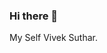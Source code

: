 ### Hi there 👋
My Self Vivek Suthar.
<!--
**VIVEK-SUTHAR/VIVEK-SUTHAR** is a ✨ _special_ ✨ repository because its `README.md` (this file) appears on your GitHub profile.

- 🌱 I’m S.Y I.T student studing at S.V.I.T Vasad,Gujarat<br/>
- 📫 How to reach me: ...</br>
&nbsp;Linked-In:linkedin.com/in/vivek-suthar-160152202<br/>
&nbsp;Mail Me:sutharvivek18@gmail.com

